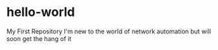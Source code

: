# hello-world
My First Repository
I'm new to the world of network automation but will soon get the hang of it
